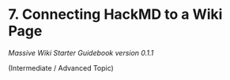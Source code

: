 # 7. Connecting HackMD to a Wiki Page

*Massive Wiki Starter Guidebook version 0.1.1*

(Intermediate / Advanced Topic)
